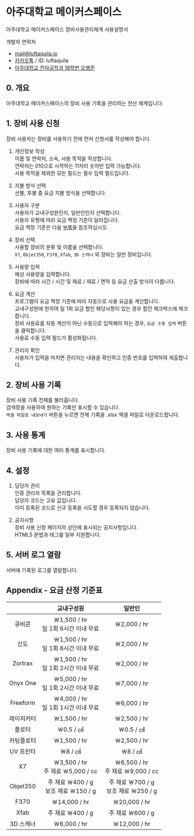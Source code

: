 아주대학교 메이커스페이스
=================

아주대학교 메이커스페이스 장비사용관리체계 사용설명서  

개발자 연락처
* <mail@luftaquila.io>
* [카카오톡](http://qr.kakao.com/talk/RmgKn.t2Sxgy8I7hwdhuYZQF1vc-) / ID: luftaquila
* [아주대학교 전자공학과 18학번 오병준](https://luftaquila.io)

## 0. 개요
아주대학교 메이커스페이스의 장비 사용 기록을 관리하는 전산 체계입니다.

## 1. 장비 사용 신청
장비 사용자는 장비를 사용하기 전에 먼저 신청서를 작성해야 합니다.  
1. 개인정보 작성  
이름 및 연락처, 소속, 사용 목적을 작성합니다.  
연락처는 010으로 시작하는 11자리 숫자만 입력 가능합니다.  
사용 목적을 제외한 모든 필드는 필수 입력 필드입니다.

1. 지불 방식 선택  
선불, 후불 중 요금 지불 방식을 선택합니다.  

1. 사용자 구분  
사용자가 교내구성원인지, 일반인인지 선택합니다.  
사용자 유형에 따라 요금 책정 기준이 달라집니다.  
요금 책정 기준은 다음 [부록](https://github.com/luftaquila/ajoumaker#appendix---%EC%9A%94%EA%B8%88-%EC%82%B0%EC%A0%95-%EA%B8%B0%EC%A4%80%ED%91%9C)을 참조하십시오.

1. 장비 선택  
사용할 장비의 분류 및 이름을 선택합니다.  
`X7`, `Objet350`, `F370`, `Xfab`, `3D 스캐너` 외 장비는 일반 장비입니다.

1. 사용량 입력  
예상 사용량을 입력합니다.  
장비에 따라 시간 / 시간 및 재료 / 재료 / 면적 등 요금 산출 방식이 다릅니다.  

1. 요금 계산  
프로그램이 요금 책정 기준에 따라 자동으로 사용 요금을 계산합니다.  
교내구성원에 한하여 일 1회 요금 할인 해당사항이 있는 경우 할인 체크박스에 체크합니다.  
장비 사용료를 자동 계산이 아닌 수동으로 입력해야 하는 경우, `요금 수동 입력` 버튼을 클릭합니다.  
사용료 수동 입력 필드가 활성화됩니다.

1. 관리자 확인  
사용자가 입력을 마치면 관리자는 내용을 확인하고 인증 번호를 입력하여 제출합니다.


## 2. 장비 사용 기록
장비 사용 기록 전체를 불러옵니다.  
검색창을 사용하여 원하는 기록만 표시할 수 있습니다.  
`엑셀 파일로 내보내기` 버튼을 누르면 전체 기록을 .xlsx 엑셀 파일로 다운로드합니다.

## 3. 사용 통계
장비 사용 기록에 대한 여러 통계를 표시합니다.

## 4. 설정
1. 담당자 관리  
인증 관리자 목록을 관리합니다.  
담당자 코드는 고유 값입니다.  
이미 등록된 코드로 신규 등록을 시도할 경우 등록되지 않습니다.

1. 공지사항  
장비 사용 신청 페이지의 상단에 표시되는 공지사항입니다.  
HTML5 문법과 태그를 일부 지원합니다.

## 5. 서버 로그 열람
서버에 기록된 로그를 열람합니다.

## Appendix - 요금 산정 기준표
| <center></center> | <center>교내구성원</center> | <center>일반인</center> |
|:--------:|:--------:|:--------:|
| 큐비콘 | ￦1,500 / hr<br>일 1회 6시간 이내 무료 | ￦2,000 / hr |
| 신도 | ￦1,500 / hr<br>일 1회 6시간 이내 무료 | ￦2,000 / hr |
| Zortrax | ￦1,500 / hr<br>일 1회 2시간 이내 무료 | ￦2,000 / hr |
| Onyx One | ￦5,000 / hr<br>일 1회 2시간 이내 무료 | ￦7,000 / hr |
| Freeform | ￦4,000 / hr<br>일 1회 1시간 이내 무료 | ￦6,000 / hr |
| 레이저커터 | ￦1,500 / hr | ￦2,500 / hr |
| 플로터 | ￦0.5 / ㎠ | ￦0.5 / ㎠ |
| 커팅플로터 | ￦1,500 / hr | ￦2,500 / hr |
| UV 프린터 | ￦8 / ㎠ | ￦8 / ㎠ |
| X7 | ￦3,500 / hr<br>주 재료 ￦5,000 / cc | ￦6,500 / hr<br>주 재료 ￦9,000 / cc |
| Objet350 | 주 재료 ￦400 / g<br> 보조 재료 ￦150 / g | 주 재료 ￦700 / g<br> 보조 재료 ￦250 / g |
| F370 | ￦14,000 / hr | ￦20,000 / hr |
| Xfab | 주 재료 ￦400 / g | 주 재료 ￦600 / g |
| 3D 스캐너 | ￦6,000 / hr | ￦12,000 / hr |

